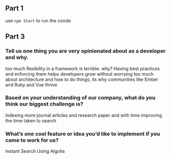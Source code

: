 ## Part 1

use `npm Start` to run the coode



## Part 3 

### Tell us one thing you are very opinionated about as a developer and why.

 too much flexibility in a framework is terrible. why? Having best practices and enforcing them helps developers grow without worrying too much about architecture and how to do things, its why communities like Ember and Ruby and Vue thrive

### Based on your understanding of our company, what do you think our biggest challenge is?

 Indexing more journal articles and research paper and with time improving the time taken to search

### What’s one cool feature or idea you’d like to implement if you came to work for us?

 Instant Search Using Algolia 


